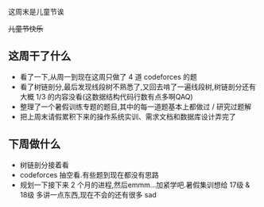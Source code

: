 这周末是儿童节诶

~~儿童节快乐~~

## 这周干了什么

- 看了一下,从周一到现在这周只做了 4 道 codeforces 的题
- 看了树链剖分,最后发现线段树不熟悉了,又回去啃了一遍线段树,树链剖分还有大概 1/3 的内容没看(这数据结构代码行数有点多啊QAQ)
- 整理了一个暑假训练专题的题目,其中的每一道题基本上都做过 / 研究过题解
- 把上周末请假累积下来的操作系统实训、需求文档和数据库设计弄完了

## 下周做什么

- 树链剖分接着看
- codeforces 抽空看.有些题到现在都没有思路
- 规划一下接下来 2 个月的进程,然后emmm...加紧学吧.暑假集训想给 17级 & 18级 多讲一点东西,现在不会的还有很多 sad